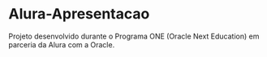 # Alura-Apresentacao

Projeto desenvolvido durante o Programa ONE (Oracle Next Education) em parceria da Alura com a Oracle. 
